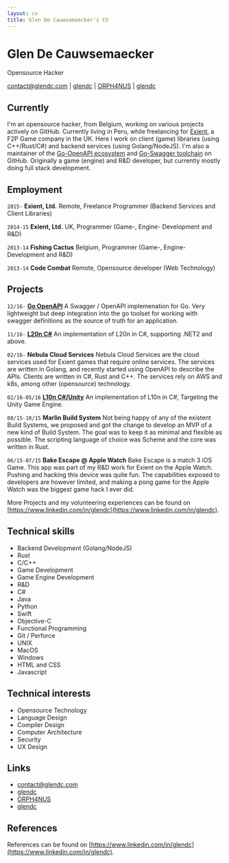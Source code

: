 ```yaml
---
layout: cv
title: Glen De Cauwsemaecker's CV
---
```

# Glen De Cauwsemaecker
Opensource Hacker

<div id="webaddress">
<a href="contact@glendc.com">contact@glendc.com</a>
|
<i class="fa fa-github"></i> <a href="http://github.com/glendc">glendc</a>
|
<i class="fa fa-twitter"></i> <a href="http://twitter.com/ORPH4NUS">ORPH4NUS</a>
|
<i class="fa fa-linkedin"></i> <a href="https://www.linkedin.com/in/glendc">glendc</a>
</div>


## Currently

I'm an opensource hacker, from Belgium, working on various projects actively on GitHub.
Currently living in Peru, while freelancing for [Exient](https://www.exient.com), a F2P Game company in the UK.
Here I work on client (game) libraries (using C++/Rust/C#) and backend services (using Golang/NodeJS). I'm also a maintainer of the [Go-OpenAPI ecosystem](http://github.com/go-openapi) and [Go-Swagger toolchain](http://github.com/go-swagger/go-swagger) on GitHub.
Originally a game (engine) and R&D developer, but currently mostly doing full stack development.

## Employment

`2015-`
__Exient, Ltd.__ Remote, Freelance Programmer (Backend Services and Client Libraries)

`2014-15`
__Exient, Ltd.__ UK, Programmer (Game-, Engine- Development and R&D)

`2013-14`
__Fishing Cactus__ Belgium, Programmer (Game-, Engine- Development and R&D)

`2013-14`
__Code Combat__ Remote, Opensource developer (Web Technology)

## Projects

`12/16-`
[__Go OpenAPI__](https://github.com/go-openapi) A Swagger / OpenAPI implemenation for Go. Very lightweight but deep integration into the go toolset for working with swagger definitions as the source of truth for an application.

`11/16-`
[__L20n C#__](https://github.com/polylingo/l20n.cs) An implementation of L20n in C#, supporting .NET2 and above.

`02/16-`
__Nebula Cloud Services__ Nebula Cloud Services are the cloud services used for Exient games that require online services. The services are written in Golang, and recently started using OpenAPI to describe the APIs. Clients are written in C#, Rust and C++. The services rely on AWS and k8s, among other (opensource) technology.

`02/16-05/16`
[__L10n C#/Unity__](https://github.com/glendc/l10n.cs) An implementation of L10n in C#, Targeting the Unity Game Engine.

`08/15-10/15`
__Marlin Build System__ Not being happy of any of the existent Build Systems, we proposed and got the change to develop an MVP of a new kind of Build System. The goal was to keep it as minimal and flexible as possible. The scripting language of choice was Scheme and the core was written in Rust.

`06/15-07/15`
__Bake Escape @ Apple Watch__ Bake Escape is a match 3 iOS Game. This app was part of my R&D work for Exient on the Apple Watch. Pushing and hacking this device was quite fun. The capabilities exposed to developers are however limited, and making a pong game for the Apple Watch was the biggest game hack I ever did.

More Projects and my volunteering experiences can be found on [https://www.linkedin.com/in/glendc](https://www.linkedin.com/in/glendc).

## Technical skills

* Backend Development (Golang/NodeJS)
* Rust
* C/C++
* Game Development
* Game Engine Development
* R&D
* C#
* Java
* Python
* Swift
* Objective-C
* Functional Programming
* Git / Perforce
* UNIX
* MacOS
* Windows
* HTML and CSS
* Javascript

## Technical interests

* Opensource Technology
* Language Design
* Compiler Design
* Computer Architecture
* Security
* UX Design

## Links

* <i class="fa fa-envelope"></i> <a href="mailto:contact@glendc.com">contact@glendc.com</a><br />
* <i class="fa fa-github"></i> <a href="http://github.com/glendc">glendc</a><br />
* <i class="fa fa-twitter"></i> <a href="http://twitter.com/orph4nus">ORPH4NUS</a><br />
* <i class="fa fa-linkedin"></i> <a href="https://www.linkedin.com/in/glendc">glendc</a><br />

## References

References can be found on [https://www.linkedin.com/in/glendc](https://www.linkedin.com/in/glendc).

<!-- ### Footer

Last updated: January 2017 -->
